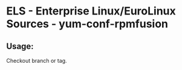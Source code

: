 # ELS - Enterprise Linux/EuroLinux Sources - yum-conf-rpmfusion 
## Usage:
  Checkout branch or tag.
